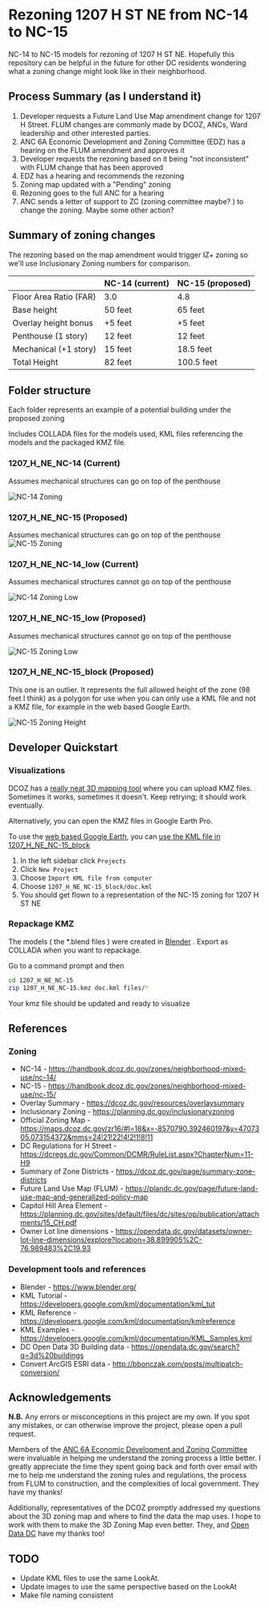# Rezoning 1207 H ST NE from NC-14 to NC-15
NC-14 to NC-15 models for rezoning of 1207 H ST NE.  Hopefully this repository can be helpful in the future for other DC residents wondering what a zoning change might look like in their neighborhood.


## Process Summary (as I understand it)
1. Developer requests a Future Land Use Map amendment change for 1207 H Street.  FLUM changes are commonly made by DCOZ, ANCs, Ward leadership and other interested parties.
2. ANC 6A Economic Development and Zoning Committee (EDZ) has a hearing on the FLUM amendment and approves it
3. Developer requests the rezoning based on it being "not inconsistent" with FLUM change that has been approved
4. EDZ has a hearing and recommends the rezoning
5. Zoning map updated with a "Pending" zoning
6. Rezoning goes to the full ANC for a hearing
7. ANC sends a letter of support to ZC (zoning committee maybe? ) to change the zoning.  Maybe some other action?

## Summary of zoning changes
The rezoning based on the map amendment would trigger IZ+ zoning so we'll use Inclusionary Zoning numbers for comparison.

|                        | NC-14 (current) | NC-15 (proposed) |
| ---------------------- | --------------- | ---------------- |
| Floor Area Ratio (FAR) | 3.0             | 4.8              |
| Base height            | 50 feet         | 65 feet          |
| Overlay height bonus   | +5 feet         | +5 feet          | 
| Penthouse (1 story)    | 12 feet         | 12 feet          |
| Mechanical (+1 story)  | 15 feet         | 18.5 feet        |
| Total Height           | 82 feet         | 100.5 feet       |

## Folder structure
Each folder represents an example of a potential building under the proposed zoning

Includes COLLADA files for the models used, KML files referencing the models and the packaged KMZ file.
### 1207_H_NE_NC-14 (Current)
Assumes mechanical structures can go on top of the penthouse

![NC-14 Zoning](1207_H_NE_NC-14/1207_H_NC-14.png "Rendering of NC-14 Zoning")

### 1207_H_NE_NC-15 (Proposed)
Assumes mechanical structures can go on top of the penthouse
![NC-15 Zoning](1207_H_NE_NC-15/1207_H_NE_NC-15.png "Rendering of NC-15 Zoning")

### 1207_H_NE_NC-14_low (Current)
Assumes mechanical structures cannot go on top of the penthouse

![NC-14 Zoning Low](1207_H_NE_NC-14_low/1207_H_NE_NC-14_low.png "Rendering of NC-14 Zoning with low mechanical")

### 1207_H_NE_NC-15_low (Proposed)
Assumes mechanical structures cannot go on top of the penthouse

![NC-15 Zoning Low](1207_H_NE_NC-15_low/1207_H_NE_NC-15_low.png "Rendering of NC-15 Zoning with low mechanical")

### 1207_H_NE_NC-15_block (Proposed)
This one is an outlier.  It represents the full allowed height of the zone (98 feet I think) as a polygon for use when you can only use a KML file and not a KMZ file, for example in the web based Google Earth.

![NC-15 Zoning Height](1207_H_NE_NC-15_block/1207_H_ST_NE_NC-15_zone.png "Rendering of NC-15 Zoning full height")

## Developer Quickstart
### Visualizations
DCOZ has a [really neat 3D mapping tool](https://maps.dcoz.dc.gov/3D/) where you can upload KMZ files.  Sometimes it works, sometimes it doesn't.  Keep retrying; it should work eventually.

Alternatively, you can open the KMZ files in Google Earth Pro.

To use the [web based Google Earth](https://earth.google.com), you can [use the KML file in 1207_H_NE_NC-15_block](1207_H_NE_NC-15_block/doc.kml)
1. In the left sidebar click `Projects`
2. Click `New Project`
3. Choose `Import KML file from computer`
4. Choose `1207_H_NE_NC-15_block/doc.kml`
5. You should get flown to a representation of the NC-15 zoning for 1207 H ST NE

### Repackage KMZ
The models ( the *.blend files ) were created in [Blender](https://www.blender.org/) . Export as COLLADA when you want to repackage.

Go to a command prompt and then
```sh
cd 1207_H_NE_NC-15
zip 1207_H_NE_NC-15.kmz doc.kml files/*
```

Your kmz file should be updated and ready to visualize

## References
### Zoning
* NC-14 - https://handbook.dcoz.dc.gov/zones/neighborhood-mixed-use/nc-14/
* NC-15 - https://handbook.dcoz.dc.gov/zones/neighborhood-mixed-use/nc-15/
* Overlay Summary - https://dcoz.dc.gov/resources/overlaysummary
* Inclusionary Zoning - https://planning.dc.gov/inclusionaryzoning
* Official Zoning Map - https://maps.dcoz.dc.gov/zr16/#l=18&x=-8570790.392460197&y=4707305.073154372&mms=24!21!22!4!2!1!8!11
* DC Regulations for H Street - https://dcregs.dc.gov/Common/DCMR/RuleList.aspx?ChapterNum=11-H9
* Summary of Zone Districts - https://dcoz.dc.gov/page/summary-zone-districts
* Future Land Use Map (FLUM) - https://plandc.dc.gov/page/future-land-use-map-and-generalized-policy-map
* Capitol Hill Area Element - https://planning.dc.gov/sites/default/files/dc/sites/op/publication/attachments/15_CH.pdf
* Owner Lot line dimensions - https://opendata.dc.gov/datasets/owner-lot-line-dimensions/explore?location=38.899905%2C-76.989483%2C19.93

### Development tools and references
* Blender - https://www.blender.org/
* KML Tutorial - https://developers.google.com/kml/documentation/kml_tut
* KML Reference - https://developers.google.com/kml/documentation/kmlreference
* KML Examples - https://developers.google.com/kml/documentation/KML_Samples.kml
* DC Open Data 3D Building data - https://opendata.dc.gov/search?q=3d%20buildings
* Convert ArcGIS ESRI data - http://bbonczak.com/posts/multipatch-conversion/

## Acknowledgements
__N.B.__ Any errors or misconceptions in this project are my own. If you spot any mistakes, or can otherwise improve the project, please open a pull request.

Members of the [ANC 6A Economic Development and Zoning Committee](https://anc6a.org/committees/) were invaluable in helping me understand the zoning process a little better. I greatly appreciate the time they spent going back and forth over email with me to help me understand the zoning rules and regulations, the process from FLUM to construction, and the complexities of local government. They have my thanks!

Additionally, representatives of the DCOZ promptly addressed my questions about the 3D zoning map and where to find the data the map uses. I hope to work with them to make the 3D Zoning Map even better. They, and [Open Data  DC](https://opendata.dc.gov/) have my thanks too!

## TODO
- Update KML files to use the same LookAt.  
- Update images to use the same perspective based on the LookAt
- Make file naming consistent
